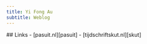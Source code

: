```yaml
---
title: Yi Fong Au
subtitle: Weblog
---
```


<section>
## Links
- [pasuit.nl][pasuit]
- [tijdschriftskut.nl][skut]

</section>


[pasuit]: https://www.pasuit.nl
[skut]: https://www.tijdschriftskut.nl
